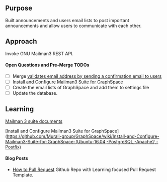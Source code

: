 ## Purpose
Built announcements and users email lists to post important announcements and allow users to communicate with each other. 

## Approach
Invoke GNU Mailman3 REST API. 

#### Open Questions and Pre-Merge TODOs
- [ ] Merge [validates email address by sending a confirmation email to users](https://github.com/Murali-group/GraphSpace/pull/368)
- [ ] [Install and Configure Mailman3 Suite for GraphSpace](https://github.com/Murali-group/GraphSpace/wiki/Running-GraphSpace-Locally)
- [ ] Create the email lists of GraphSpace and add them to settings file
- [ ] Update the database.

## Learning
[Mailman 3 suite documents](http://docs.mailman3.org/en/latest/)

[Install and Configure Mailman3 Suite for GraphSpace](https://github.com/Murali-group/GraphSpace/wiki/Install-and-Configure-Mailman3-Suite-for-GraphSpace-(Ubuntu-16.04,-PostgreSQL,-Apache2,-Postfix)


#### Blog Posts
- [How to Pull Request](https://github.com/flexyford/pull-request) Github Repo with Learning focused Pull Request Template.

